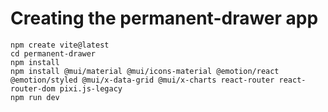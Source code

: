 # Creating the permanent-drawer app

    npm create vite@latest
    cd permanent-drawer
    npm install
    npm install @mui/material @mui/icons-material @emotion/react @emotion/styled @mui/x-data-grid @mui/x-charts react-router react-router-dom pixi.js-legacy
    npm run dev
